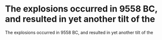 # The explosions occurred in 9558 BC, and resulted in yet another tilt of the

The explosions occurred in 9558 BC, and resulted in yet another tilt of the